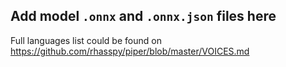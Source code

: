 ## Add model `.onnx` and `.onnx.json` files here

Full languages list could be found on
https://github.com/rhasspy/piper/blob/master/VOICES.md
